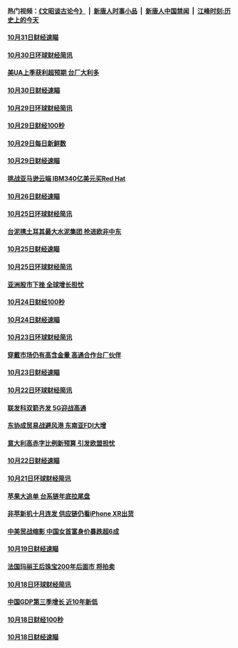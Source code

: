 #### 热门视频：[《文昭谈古论今》](https://github.com/gfw-breaker/wenzhao/blob/master/README.md?t=11010633) &nbsp;|&nbsp; [新唐人时事小品](https://github.com/gfw-breaker/ntdtv-comedy/blob/master/README.md?t=11010633) &nbsp;|&nbsp; [新唐人中国禁闻](https://github.com/gfw-breaker/ntdtv-news/blob/master/README.md?t=11010633) &nbsp;|&nbsp; [江峰时刻:历史上的今天](https://github.com/gfw-breaker/today-in-history/blob/master/README.md?t=11010633) 

#### [10月31日财经速瞄](../pages/news208/a1397568.md?t=11010633) 

#### [10月30日环球财经简讯](../pages/news208/a1397518.md?t=11010633) 

#### [美UA上季获利超预期 台厂大利多](../pages/news208/a1397486.md?t=11010633) 

#### [10月30日财经速瞄](../pages/news208/a1397400.md?t=11010633) 

#### [10月29日环球财经简讯](../pages/news208/a1397356.md?t=11010633) 

#### [10月29日财经100秒](../pages/news208/a1397325.md?t=11010633) 

#### [10月29日每日新鲜数](../pages/news208/a1397258.md?t=11010633) 

#### [10月29日财经速瞄](../pages/news208/a1397251.md?t=11010633) 

#### [挑战亚马逊云端 IBM340亿美元买Red Hat](../pages/news208/a1397170.md?t=11010633) 

#### [10月26日财经速瞄](../pages/news208/a1396948.md?t=11010633) 

#### [10月25日环球财经简讯](../pages/news208/a1396909.md?t=11010633) 

#### [台泥携土耳其最大水泥集团 抢进欧非中东](../pages/news208/a1396899.md?t=11010633) 

#### [10月25日财经速瞄](../pages/news208/a1396828.md?t=11010633) 

#### [10月25日环球财经简讯](../pages/news208/a1396771.md?t=11010633) 

#### [亚洲股市下挫 全球增长担忧](../pages/news208/a1396757.md?t=11010633) 

#### [10月24日财经100秒](../pages/news208/a1396750.md?t=11010633) 

#### [10月24日财经速瞄](../pages/news208/a1396676.md?t=11010633) 

#### [10月23日环球财经简讯](../pages/news208/a1396638.md?t=11010633) 

#### [穿戴市场仍有高含金量 高通合作台厂伙伴](../pages/news208/a1396618.md?t=11010633) 

#### [10月23日财经速瞄](../pages/news208/a1396523.md?t=11010633) 

#### [10月22日环球财经简讯](../pages/news208/a1396479.md?t=11010633) 

#### [联发科双箭齐发 5G迎战高通](../pages/news208/a1396463.md?t=11010633) 

#### [东协成贸易战避风港 东南亚FDI大增](../pages/news208/a1396462.md?t=11010633) 

#### [意大利高赤字比例新预算 引发欧盟担忧](../pages/news208/a1396344.md?t=11010633) 

#### [10月22日财经速瞄](../pages/news208/a1396383.md?t=11010633) 

#### [10月21日环球财经简讯](../pages/news208/a1396338.md?t=11010633) 

#### [苹果大追单 台系链年底拉尾盘](../pages/news208/a1396320.md?t=11010633) 

#### [非苹新机十月连发 供应链仍看iPhone XR出货](../pages/news208/a1396220.md?t=11010633) 

#### [中美贸战缩影 中国女首富身价暴跌超6成](../pages/news208/a1396150.md?t=11010633) 

#### [10月19日财经速瞄](../pages/news208/a1396078.md?t=11010633) 

#### [法国玛丽王后珠宝200年后面市 将拍卖](../pages/news208/a1396074.md?t=11010633) 

#### [10月18日环球财经简讯](../pages/news208/a1396037.md?t=11010633) 

#### [中国GDP第三季增长 近10年新低](../pages/news208/a1396032.md?t=11010633) 

#### [10月18日财经100秒](../pages/news208/a1396017.md?t=11010633) 

#### [10月18日财经速瞄](../pages/news208/a1395923.md?t=11010633) 

